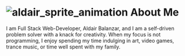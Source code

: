 # ![aldair_sprite_animation](https://i.imgur.com/n5kqCKC.gifv) About Me
I am Full Stack Web-Developer, Aldair Balanzar, and I am a self-driven problem solver with a knack for creativity. When my focus is not programming, I enjoy spending my time indulging in art, video games, trance music, or time well spent with my family. 

